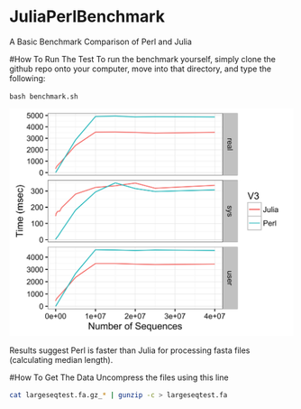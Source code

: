 # JuliaPerlBenchmark
A Basic Benchmark Comparison of Perl and Julia

#How To Run The Test
To run the benchmark yourself, simply clone the github repo onto your computer, move into that directory, and type the following:

`bash benchmark.sh`

![Benchmarking](./BenchmarkingResults.png)

Results suggest Perl is faster than Julia for processing fasta files (calculating median length).

#How To Get The Data
Uncompress the files using this line

```bash
cat largeseqtest.fa.gz_* | gunzip -c > largeseqtest.fa
```
